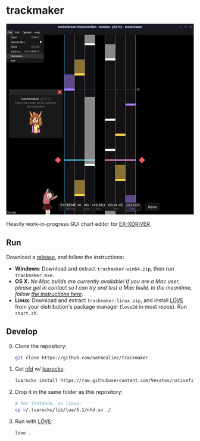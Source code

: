 # trackmaker

![](docs/screenshot-1.png)

Heavily work-in-progress GUI chart editor for [EX-XDRiVER](https://store.steampowered.com/app/2636020/EXXDRiVER/).

## Run

Download a [release](https://github.com/oatmealine/trackmaker/releases), and follow the instructions:

- **Windows**: Download and extract `trackmaker-win64.zip`, then run `trackmaker.exe`.
- **OS X**: _No Mac builds are currently available! If you are a Mac user, please get in contact so I can try and test a Mac build. In the meantime, follow [the instructions here](#develop)._
- **Linux**: Download and extract `trackmaker-linux.zip`, and install [LÖVE](https://love2d.org) from your distribution's package manager (`love2d` in most repos). Run `start.sh`.

## Develop

0. Clone the repository:

    ```sh
    git clone https://github.com/oatmealine/trackmaker
    ```

1. Get [nfd](https://github.com/Vexatos/nativefiledialog/tree/master/lua) w/ [luarocks](https://luarocks.org):
  
    ```sh
    luarocks install https://raw.githubusercontent.com/Vexatos/nativefiledialog/master/lua/nfd-scm-1.rockspec --local
    ```

2. Drop it in the same folder as this repository:

    ```sh
    # for instance, on linux:
    cp ~/.luarocks/lib/lua/5.1/nfd.so ./
    ```

3. Run with [LÖVE](https://love2d.org/):

    ```sh
    love .
    ```